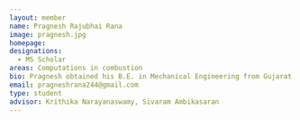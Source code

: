 ```yaml
---
layout: member
name: Pragnesh Rajubhai Rana 
image: pragnesh.jpg
homepage: 
designations: 
  - MS Scholar
areas: Computations in combustion
bio: Pragnesh obtained his B.E. in Mechanical Engineering from Gujarat Technological University in 2016. He is currently pursuing his Masters (interdisciplinary) at IIT Madras. His research topic focuses on simulation of droplet combustion with accurate chemical kinetics.
email: pragneshrana244@gmail.com 
type: student
advisor: Krithika Narayanaswamy, Sivaram Ambikasaran
---
```

